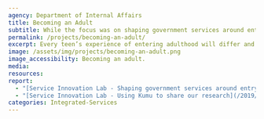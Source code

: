 ```yaml
---
agency: Department of Internal Affairs
title: Becoming an Adult
subtitle: While the focus was on shaping government services around entry to adulthood (see the reports at left), this was also the first chance for the whole design team to work together to achieve the brief faster and to consolidate our approach on how we run research discoveries. Part of this was to test our new measurement framework to better understand what good work looks like at a project level. For more detail read What Does ‘Good’ Look Like? Innovation in Public Service Design.
permalink: /projects/becoming-an-adult/
excerpt: Every teen’s experience of entering adulthood will differ and there are many reasons why. This project focused on improving how young adults access government services and how they manage their identity to do this.
image: /assets/img/projects/becoming-an-adult.png
image_accessibility: Becoming an adult.
media:
resources:
report:
  - "[Service Innovation Lab - Shaping government services around entry to adulthood](/2019/06/12/Becoming-An-Adult/)"
  - "[Service Innovation Lab - Using Kumu to share our research](/2019/07/10/Using-Kumu-To-Share-Our-Research/)"
categories: Integrated-Services
---
```

